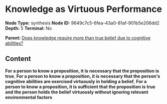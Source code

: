 # Knowledge as Virtuous Performance

**Node Type:** synthesis
**Node ID:** 9649c7c5-6fea-43a0-81af-901b5e206dd2
**Depth:** 5
**Terminal:** No

**Parent:** [Does knowledge require more than true belief due to cognitive abilities?](does-knowledge-require-more-than-true-belief-due-to-cognitive-abilities-antithesis-68ec2704-5b92-41f8-acbe-88f3af7da2fd.md)

## Content

**For a person to know a proposition, it is necessary that the proposition is true**, **For a person to know a proposition, it is necessary that the person's cognitive abilities are exercised virtuously in holding a belief**, **For a person to know a proposition, it is sufficient that the proposition is true and the person holds the belief virtuously without ignoring relevant environmental factors**
